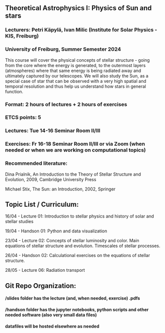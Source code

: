 ## Theoretical Astrophysics I: Physics of Sun and stars

### Lecturers: Petri Käpylä, Ivan Milic (Institute for Solar Physics - KIS, Freiburg)

### University of Freiburg, Summer Semester 2024

This course will cover the physical concepts of stellar structure - going from the core where the energy is generated, to the outermost layers (atmospheres) where that same energy is being radiated away and ultimately captured by our telescopes. We will also study the Sun, as a special case of star that can be observed with a very high spatial and temporal resolution and thus help us understand how stars in general function. 

### Format: 2 hours of lectures + 2 hours of exercises 

### ETCS points: 5 

### Lectures: Tue 14-16 Seminar Room II/III 

### Exercises: Fr 16-18 Seminar Room II/III or via Zoom (when needed or when we are working on computational topics) 

### Recommended literature: 

Dina Prialnik, An Introduction to the Theory of Stellar Structure and Evolution, 2009, Cambridge University Press 

Michael Stix, The Sun: an Introduction, 2002, Springer

## Topic List / Curriculum:

16/04 - Lecture 01: Introduction to stellar physics and history of solar and stellar studies

19/04 - Handson 01: Python and data visualization

23/04 - Lecture 02: Concepts of stellar luminosity and color. Main equations of stellar structure and evolution. Timescales of stellar processes. 

26/04 - Handson 02: Calculational exercises on the equations of stellar structure. 

28/05 - Lecture 06: Radiation transport

## Git Repo Organization:

#### /slides folder has the lecture (and, when needed, exercise) .pdfs

#### /handson folder has the jupyter notebooks, python scripts and other needed software (also very small data files)

#### datafiles will be hosted elsewhere as needed 
